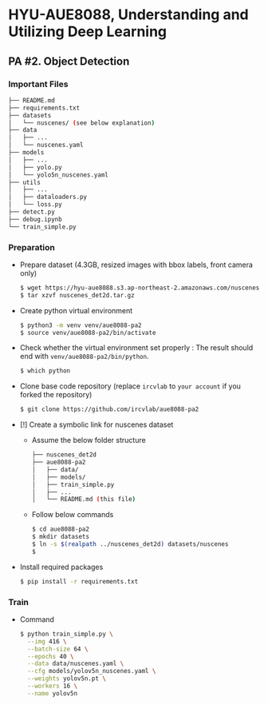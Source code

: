 # HYU-AUE8088, Understanding and Utilizing Deep Learning

## PA #2. Object Detection

### Important Files

```bash
├── README.md
├── requirements.txt
├── datasets
│   └── nuscenes/ (see below explanation)
├── data
│   ├── ...
│   └── nuscenes.yaml
├── models
│   ├── ...
│   ├── yolo.py
│   └── yolo5n_nuscenes.yaml
├── utils
│   ├── ...
│   ├── dataloaders.py
│   └── loss.py
├── detect.py
├── debug.ipynb
└── train_simple.py
```

### Preparation
- Prepare dataset (4.3GB, resized images with bbox labels, front camera only)
  ```bash
  $ wget https://hyu-aue8088.s3.ap-northeast-2.amazonaws.com/nuscenes_det2d.tar.gz
  $ tar xzvf nuscenes_det2d.tar.gz
  ```

- Create python virtual environment
  ```bash
  $ python3 -m venv venv/aue8088-pa2
  $ source venv/aue8088-pa2/bin/activate
  ```

- Check whether the virtual environment set properly
: The result should end with `venv/aue8088-pa2/bin/python`.

  ```bash
  $ which python
  ```

- Clone base code repository (replace `ircvlab` to `your account` if you forked the repository)
  ```bash
  $ git clone https://github.com/ircvlab/aue8088-pa2
  ```

- [!] Create a symbolic link for nuscenes dataset
    - Assume the below folder structure

      ```bash
      ├── nuscenes_det2d
      ├── aue8088-pa2
      │   ├── data/
      │   ├── models/
      │   ├── train_simple.py
      │   ├── ...
      │   └── README.md (this file)
      ```

    - Follow below commands
      ```bash
      $ cd aue8088-pa2
      $ mkdir datasets
      $ ln -s $(realpath ../nuscenes_det2d) datasets/nuscenes
      $
      ```

- Install required packages
  ```bash
  $ pip install -r requirements.txt
  ```

### Train
- Command
  ```bash
  $ python train_simple.py \
    --img 416 \
    --batch-size 64 \
    --epochs 40 \
    --data data/nuscenes.yaml \
    --cfg models/yolov5n_nuscenes.yaml \
    --weights yolov5n.pt \
    --workers 16 \
    --name yolov5n
  ```